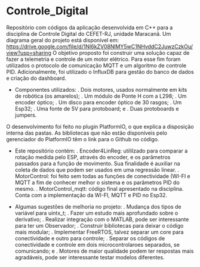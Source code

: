 # Controle_Digital
Repositório com códigos da aplicação desenvolvida em C++ para a disciplina de Controle Digital do CEFET-RJ, unidade Maracanã. Um diagrama geral do projeto está disponível em: https://drive.google.com/file/d/1NI6kZV08NlMY5wC1NHvddC2JuwzCzkOu/view?usp=sharing 
O objetivo proposto foi construir uma solução capaz de fazer a telemetria e controle de um motor elétrico. Para esse fim foram utilizados o protocolo de comunicação MQTT e um algoritmo de controle PID. Adicionalmente, foi utilizado o InfluxDB para gestão do banco de dados e criação do dashboard.


- Componentes utilizados:
. Dois motores, usados normalmente em kits de robótica (os amarelos);
. Um módulo de Ponte H com a L298;
. Um encoder óptico;
. Um disco para encoder óptico de 30 rasgos;
. Um Esp32;
. Uma fonte de 5V para protoboard; e
. Duas protoboards e jumpers.


O desenvolvimento foi feito no plugin PlatformIO, o que explica a disposição interna das pastas. As bibliotecas que não estão disponíveis pelo gerenciador do PlatformIO têm o link para o Github no código.


- Este repositório contém:
. Encoder4LinReg: utililzado para comparar a rotação medida pelo ESP, através do encoder, e os parâmetros passados para a função de movimento. Sua finalidade é auxiliar na coleta de dados que podem ser usados em uma regressão linear.
. MotorControl: foi feito sem todas as funções de conectividade (WI-FI e MQTT a fim de conhecer melhor o sistema e os parâmetros PID do mesmo.
. MotorControl_mqtt: código final apresentado na disciplina. Conta com a implementação da WI-FI, MQTT e PID no Esp32.


- Algumas sugestões de melhoria no projeto:
. Mudança dos tipos de variável para uintx_t;
. Fazer um estudo mais aprofundado sobre o derivativo;
. Realizar integração com o MATLAB, pode ser interessante para ter um Observador;
. Construir bibliotecas para deixar o código mais modular;
. Implementar FreeRTOS, talvez separar um core para conectividade e outro para controle;
. Separar os códigos de conectividade e controle em dois microcontrolaroes separados, se comunicando; e
. Motores de maior qualidade podem ter respostas mais agradáveis, pode ser interessante testar modelos diferentes. 
